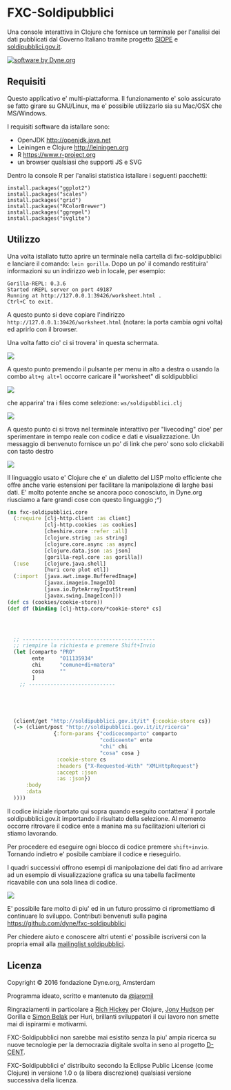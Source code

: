 # FXC-Soldipubblici

Una console interattiva in Clojure che fornisce un terminale per
l'analisi dei dati pubblicati dal Governo Italiano tramite progetto [SIOPE](https://www.siope.it) e [soldipubblici.gov.it](http://soldipubblici.gov.it).

[![software by Dyne.org](https://www.dyne.org/wp-content/uploads/2015/12/software_by_dyne.png)](http://www.dyne.org)

## Requisiti

Questo applicativo e' multi-piattaforma. Il funzionamento e' solo
assicurato se fatto girare su GNU/Linux, ma e' possibile utilizzarlo
sia su Mac/OSX che MS/Windows.

I requisiti software da istallare sono:

 - OpenJDK http://openjdk.java.net
 - Leiningen e Clojure http://leiningen.org
 - R https://www.r-project.org
 - un browser qualsiasi che supporti JS e SVG
 
Dentro la console R per l'analisi statistica istallare i seguenti pacchetti:

```
install.packages("ggplot2")
install.packages("scales")
install.packages("grid")
install.packages("RColorBrewer")
install.packages("ggrepel")
install.packages("svglite")
```
 
## Utilizzo

Una volta istallato tutto aprire un terminale nella cartella di
fxc-soldipubblici e lanciare il comando: `lein gorilla`. Dopo un po'
il comando restituira' informazioni su un indirizzo web in
locale, per esempio:

```
Gorilla-REPL: 0.3.6
Started nREPL server on port 49187
Running at http://127.0.0.1:39426/worksheet.html .
Ctrl+C to exit.
```

A questo punto si deve copiare l'indirizzo
`http://127.0.0.1:39426/worksheet.html` (notare: la porta cambia ogni
volta) ed aprirlo con il browser.

Una volta fatto cio' ci si trovera' in questa schermata.

![](doc/gorilla-screen.png)

A questo punto premendo il pulsante per menu in alto a destra o usando
la combo `alt+g alt+l` occorre caricare il "worksheet" di
soldipubblici

![](doc/load-worksheet.png)

che apparira' tra i files come selezione:
`ws/soldipubblici.clj`

![](doc/select-worksheet.png)

A questo punto ci si trova nel terminale interattivo per "livecoding"
cioe' per sperimentare in tempo reale con codice e dati e
visualizzazione. Un messaggio di benvenuto fornisce un po' di link che
pero' sono solo clickabili con tasto destro

![](doc/fxc-welcome.png)


Il linguaggio usato e' Clojure che e' un dialetto del
LISP molto efficiente che offre anche varie estensioni per facilitare
la manipolazione di larghe basi dati. E' molto potente anche se ancora
poco conosciuto, in Dyne.org riusciamo a fare grandi cose con questo
linguaggio ;^)

```clojure
(ns fxc-soldipubblici.core
  (:require [clj-http.client :as client]
            [clj-http.cookies :as cookies]
            [cheshire.core :refer :all]
            [clojure.string :as string]
            [clojure.core.async :as async]
            [clojure.data.json :as json]
            [gorilla-repl.core :as gorilla])
  (:use     [clojure.java.shell]
            [huri core plot etl])
  (:import  [java.awt.image.BufferedImage]
            [javax.imageio.ImageIO]
            [java.io.ByteArrayInputStream]
            [javax.swing.ImageIcon]))
(def cs (cookies/cookie-store))
(def df (binding [clj-http.core/*cookie-store* cs]




  ;; -------------------------------------------
  ;; riempire la richiesta e premere Shift+Invio
  (let [comparto "PRO"
        ente     "011135934"
        chi      "comune+di+matera"
        cosa     ""
        ]
    ;; ----------------------------





  (client/get "http://soldipubblici.gov.it/it" {:cookie-store cs})
  (-> (client/post "http://soldipubblici.gov.it/it/ricerca"
               {:form-params {"codicecomparto" comparto
                              "codiceente" ente
                              "chi" chi
                              "cosa" cosa }
               	:cookie-store cs
                :headers {"X-Requested-With" "XMLHttpRequest"}
                :accept :json
                :as :json})
      :body
      :data
  ))))
```

Il codice iniziale riportato qui sopra quando eseguito contattera' il
portale soldipubblici.gov.it importando il risultato della
selezione. Al momento occorre ritrovare il codice ente a manina ma su
facilitazioni ulteriori ci stiamo lavorando.

Per procedere ed eseguire ogni blocco di codice premere
`shift+invio`. Tornando indietro e' posibile cambiare il codice e
rieseguirlo.

I quadri successivi offrono esempi di manipolazione dei dati fino ad
arrivare ad un esempio di visualizzazione grafica su una tabella
facilmente ricavabile con una sola linea di codice.

![](doc/fxc-grafico.png)

E' possibile fare molto di piu' ed in un futuro prossimo ci
ripromettiamo di continuare lo sviluppo. Contributi benvenuti
sulla pagina https://github.com/dyne/fxc-soldipubblici

Per chiedere aiuto e conoscere altri utenti e' possibile iscriversi con la propria email alla [mailinglist soldipubblici](https://mailinglists.dyne.org/cgi-bin/mailman/listinfo/soldipubblici).

## Licenza

Copyright © 2016 fondazione Dyne.org, Amsterdam

Programma ideato, scritto e mantenuto da [@jaromil](https://twitter.com/jaromil)

Ringraziamenti in particolare a [Rich Hickey](https://twitter.com/richhickey) per Clojure, [Jony Hudson](http://j-star.org) per Gorilla e [Simon Belak](https://twitter.com/sbelak) per Huri, brillanti sviluppatori il cui lavoro non smette mai di ispirarmi e motivarmi. 

FXC-Soldipubblici non sarebbe mai esistito senza la piu' ampia ricerca su nuove tecnologie per la democrazia digitale svolta in seno al progetto [D-CENT](http://dcentproject.eu).

FXC-Soldipubblici e' distribuito secondo la Eclipse Public License (come Clojure) in versione 1.0 o (a libera discrezione) qualsiasi versione successiva della licenza.


